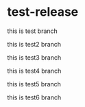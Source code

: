 # test-release

this is test branch

this is test2 branch

this is test3 branch

this is test4 branch

this is test5 branch

this is test6 branch



